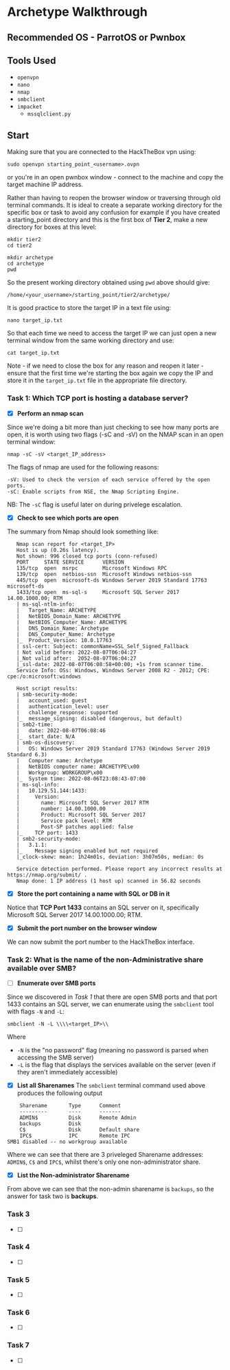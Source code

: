 # Archetype Walkthrough

## Recommended OS - ParrotOS or Pwnbox

## Tools Used
- `openvpn`
- `nano`
- `nmap`
- `smbclient`
- `impacket`
   - `mssqlclient.py`


## Start
Making sure that you are connected to the HackTheBox vpn using:

   ```sudo openvpn starting_point_<username>.ovpn```

or you're in an open pwnbox window - connect to the machine and copy the target machine IP address. 

Rather than having to reopen the browser window or traversing through old terminal commands. It is ideal to create a separate working directory for the specific box or task to avoid any confusion for example if you have created a starting_point directory and this is the first box of **Tier 2**, make a new directory for boxes at this level:

```
mkdir tier2
cd tier2
   
mkdir archetype
cd archetype
pwd
```

So the present working directory obtained using `pwd` above should give: 

``` 
/home/<your_username>/starting_point/tier2/archetype/
```

It is good practice to store the target IP in a text file using:

```
nano target_ip.txt
```

So that each time we need to access the target IP we can just open a new terminal window from the same working directory and use:
   
```
cat target_ip.txt
```

Note - if we need to close the box for any reason and reopen it later - ensure that the first time we're starting the box again we copy the IP and store it in the `target_ip.txt` file in the appropriate file directory.

### Task 1: Which TCP port is hosting a database server? 

- [x] **Perform an nmap scan**

Since we're doing a bit more than just checking to see how many ports are open, it is worth using two flags (-sC and -sV) on the NMAP scan in an open terminal window:

```
nmap -sC -sV <target_IP_address>
```

The flags of nmap are used for the following reasons:

``` 
-sV: Used to check the version of each service offered by the open ports.
-sC: Enable scripts from NSE, the Nmap Scripting Engine. 
```

NB: The `-sC` flag is useful later on during privelege escalation.


- [X] **Check to see which ports are open**

The summary from Nmap should look something like:

```
   Nmap scan report for <target_IP>
   Host is up (0.26s latency).
   Not shown: 996 closed tcp ports (conn-refused)
   PORT     STATE SERVICE      VERSION
   135/tcp  open  msrpc        Microsoft Windows RPC
   139/tcp  open  netbios-ssn  Microsoft Windows netbios-ssn
   445/tcp  open  microsoft-ds Windows Server 2019 Standard 17763 microsoft-ds
   1433/tcp open  ms-sql-s     Microsoft SQL Server 2017 14.00.1000.00; RTM
   | ms-sql-ntlm-info: 
   |   Target_Name: ARCHETYPE
   |   NetBIOS_Domain_Name: ARCHETYPE
   |   NetBIOS_Computer_Name: ARCHETYPE
   |   DNS_Domain_Name: Archetype
   |   DNS_Computer_Name: Archetype
   |_  Product_Version: 10.0.17763
   | ssl-cert: Subject: commonName=SSL_Self_Signed_Fallback
   | Not valid before: 2022-08-07T06:04:27
   |_Not valid after:  2052-08-07T06:04:27
   |_ssl-date: 2022-08-07T06:08:58+00:00; +1s from scanner time.
   Service Info: OSs: Windows, Windows Server 2008 R2 - 2012; CPE: cpe:/o:microsoft:windows

   Host script results:
   | smb-security-mode: 
   |   account_used: guest
   |   authentication_level: user
   |   challenge_response: supported
   |_  message_signing: disabled (dangerous, but default)
   | smb2-time: 
   |   date: 2022-08-07T06:08:46
   |_  start_date: N/A
   | smb-os-discovery: 
   |   OS: Windows Server 2019 Standard 17763 (Windows Server 2019 Standard 6.3)
   |   Computer name: Archetype
   |   NetBIOS computer name: ARCHETYPE\x00
   |   Workgroup: WORKGROUP\x00
   |_  System time: 2022-08-06T23:08:43-07:00
   | ms-sql-info: 
   |   10.129.51.144:1433: 
   |     Version: 
   |       name: Microsoft SQL Server 2017 RTM
   |       number: 14.00.1000.00
   |       Product: Microsoft SQL Server 2017
   |       Service pack level: RTM
   |       Post-SP patches applied: false
   |_    TCP port: 1433
   | smb2-security-mode: 
   |   3.1.1: 
   |_    Message signing enabled but not required
   |_clock-skew: mean: 1h24m01s, deviation: 3h07m50s, median: 0s

   Service detection performed. Please report any incorrect results at https://nmap.org/submit/ .
   Nmap done: 1 IP address (1 host up) scanned in 56.82 seconds
```


- [X] **Store the port containing a name with SQL or DB in it**

Notice that **TCP Port 1433** contains an SQL server on it, specifically Microsoft SQL Server 2017 14.00.1000.00; RTM.

- [X] **Submit the port number on the browser window**

We can now submit the port number to the HackTheBox interface.

### Task 2: What is the name of the non-Administrative share available over SMB?

- [ ] **Enumerate over SMB ports**

Since we discovered in _Task 1_ that there are open SMB ports and that port 1433 contains an SQL server, we can enumerate using the `smbclient` tool with flags `-N` and `-L`:

```
smbclient -N -L \\\\<target_IP>\\
```

Where 

- `-N` is the "no password" flag (meaning no password is parsed when accessing the SMB server)
- `-L` is the flag that displays the services available on the server (even if they aren't immediately accessible)

- [X] **List all Sharenames**
The `smbclient` terminal command used above produces the following output

```
	Sharename       Type      Comment
	---------       ----      -------
	ADMIN$          Disk      Remote Admin
	backups         Disk      
	C$              Disk      Default share
	IPC$            IPC       Remote IPC
SMB1 disabled -- no workgroup available
```

Where we can see that there are 3 priveleged Sharename addresses: `ADMIN$`, `C$` and `IPC$`, whilst there's only one non-administrator share.

- [X] **List the Non-administrator Sharename**

From above we can see that the non-admin sharename is `backups`, so the answer for task two is **backups**.

### Task 3

- [ ]

### Task 4

- [ ]

### Task 5

- [ ]

### Task 6

- [ ]

### Task 7

- [ ]

